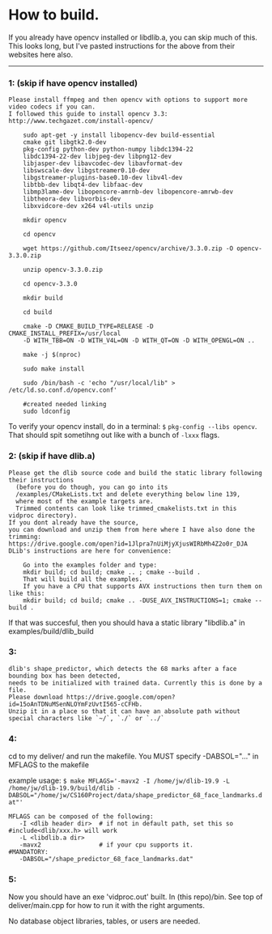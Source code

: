 # How to build.   
If you already have opencv installed or libdlib.a, you can skip much of this.  
This looks long, but I've pasted instructions for the above from their websites here also.  
  
---
### 1: 	(skip if have opencv installed)
	Please install ffmpeg and then opencv with options to support more video codecs if you can.
	I followed this guide to install opencv 3.3: http://www.techgazet.com/install-opencv/

		sudo apt-get -y install libopencv-dev build-essential   
		cmake git libgtk2.0-dev
		pkg-config python-dev python-numpy libdc1394-22   
		libdc1394-22-dev libjpeg-dev libpng12-dev
		libjasper-dev libavcodec-dev libavformat-dev   
		libswscale-dev libgstreamer0.10-dev
		libgstreamer-plugins-base0.10-dev libv4l-dev   
		libtbb-dev libqt4-dev libfaac-dev
		libmp3lame-dev libopencore-amrnb-dev libopencore-amrwb-dev   
		libtheora-dev libvorbis-dev
		libxvidcore-dev x264 v4l-utils unzip

		mkdir opencv

		cd opencv

		wget https://github.com/Itseez/opencv/archive/3.3.0.zip -O opencv-3.3.0.zip

		unzip opencv-3.3.0.zip

		cd opencv-3.3.0

		mkdir build

		cd build

		cmake -D CMAKE_BUILD_TYPE=RELEASE -D CMAKE_INSTALL_PREFIX=/usr/local   
		-D WITH_TBB=ON -D WITH_V4L=ON -D WITH_QT=ON -D WITH_OPENGL=ON ..

		make -j $(nproc)

		sudo make install

		sudo /bin/bash -c 'echo "/usr/local/lib" > /etc/ld.so.conf.d/opencv.conf'

		#created needed linking
		sudo ldconfig

To verify your opencv install, do in a terminal: `$` `pkg-config --libs opencv`.  
That should spit sometihng out like with a bunch of `-lxxx` flags.

### 2:	(skip if have dlib.a)
	Please get the dlib source code and build the static library following their instructions
      (before you do though, you can go into its   
	  /examples/CMakeLists.txt and delete everything below line 139,  
	  where most of the example targets are.   
	  Trimmed contents can look like trimmed_cmakelists.txt in this vidproc directory).  
	If you dont already have the source,   
	you can download and unzip them from here where I have also done the trimming:  
	https://drive.google.com/open?id=1Jlpra7nUiMjyXjusWIRbMh4Z2o0r_DJA  
    DLib's instructions are here for convenience:  

		Go into the examples folder and type:
		mkdir build; cd build; cmake .. ; cmake --build .
		That will build all the examples.   
		If you have a CPU that supports AVX instructions then turn them on like this:
		mkdir build; cd build; cmake .. -DUSE_AVX_INSTRUCTIONS=1; cmake --build .

If that was succesful, then you should hava a static library "libdlib.a" in examples/build/dlib_build

### 3:	
	dlib's shape_predictor, which detects the 68 marks after a face bounding box has been detected,  
	needs to be initialized with trained data. Currently this is done by a file.  
	Please download https://drive.google.com/open?id=15oAnTDNuMSenNLOYmFzUvtI565-cCFHb.  
	Unzip it in a place so that it can have an absolute path without special characters like `~/`, `./` or `../`  


### 4:  
cd to my deliver/ and run the makefile. You MUST specify -DABSOL="..." in MFLAGS to the makefile

example usage:
`$ make MFLAGS='-mavx2 -I /home/jw/dlib-19.9 -L /home/jw/dlib-19.9/build/dlib -DABSOL="/home/jw/CS160Project/data/shape_predictor_68_face_landmarks.dat"'`

	MFLAGS can be composed of the following:
	   -I <dlib header dir>  # if not in default path, set this so #include<dlib/xxx.h> will work
	   -L <libdlib.a dir>
	   -mavx2                # if your cpu supports it.
	#MANDATORY:
	   -DABSOL="/shape_predictor_68_face_landmarks.dat"


### 5:  
Now you should have an exe 'vidproc.out' built. In (this repo)/bin. See top of deliver/main.cpp for how to run it with the right arguments.  

No database object libraries, tables, or users are needed.
